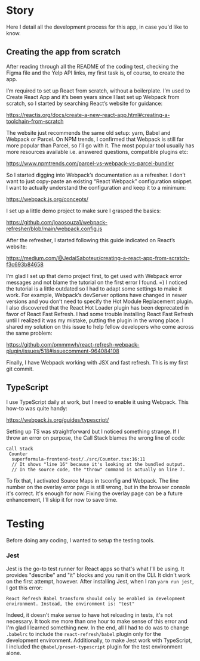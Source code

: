 # Story

Here I detail all the development process for this app, in case you'd like to know.

## Creating the app from scratch

After reading through all the README of the coding test, checking the Figma file and the Yelp API links, my first task is, of course, to create the app.

I’m required to set up React from scratch, without a boilerplate. I’m used to Create React App and it’s been years since I last set up Webpack from scratch, so I started by searching React’s website for guidance:

https://reactjs.org/docs/create-a-new-react-app.html#creating-a-toolchain-from-scratch

The website just recommends the same old setup: yarn, Babel and Webpack or Parcel. On NPM trends, I confirmed that Webpack is still far more popular than Parcel, so I’ll go with it. The most popular tool usually has more resources available i.e. answered questions, compatible plugins etc:

https://www.npmtrends.com/parcel-vs-webpack-vs-parcel-bundler

So I started digging into Webpack’s documentation as a refresher. I don’t want to just copy-paste an existing “React Webpack” configuration snippet. I want to actually understand the configuration and keep it to a minimum:

https://webpack.js.org/concepts/

I set up a little demo project to make sure I grasped the basics:

https://github.com/joaosouza1/webpack-refresher/blob/main/webpack.config.js

After the refresher, I started following this guide indicated on React’s website:

https://medium.com/@JedaiSaboteur/creating-a-react-app-from-scratch-f3c693b84658

I’m glad I set up that demo project first, to get used with Webpack error messages and not blame the tutorial on the first error I found. =) I noticed the tutorial is a little outdated so I had to adapt some settings to make it work. For example, Webpack’s devServer options have changed in newer versions and you don’t need to specify the Hot Module Replacement plugin. I also discovered that the React Hot Loader plugin has been deprecated in favor of React Fast Refresh. I had some trouble installing React Fast Refresh until I realized it was my mistake, putting the plugin in the wrong place. I shared my solution on this issue to help fellow developers who come across the same problem:

https://github.com/pmmmwh/react-refresh-webpack-plugin/issues/518#issuecomment-964084108

Finally, I have Webpack working with JSX and fast refresh. This is my first git commit.

## TypeScript

I use TypeScript daily at work, but I need to enable it using Webpack. This how-to was quite handy:

https://webpack.js.org/guides/typescript/

Setting up TS was straightforward but I noticed something strange. If I throw an error on purpose, the Call Stack blames the wrong line of code:

```
Call Stack
 Counter
  superformula-frontend-test/./src/Counter.tsx:16:11
  // It shows "line 16" because it's looking at the bundled output.
  // In the source code, the "throw" command is actually on line 7.
```

To fix that, I activated Source Maps in tsconfig and Webpack. The line number on the overlay error page is still wrong, but in the browser console it's correct. It's enough for now. Fixing the overlay page can be a future enhancement, I'll skip it for now to save time.

# Testing

Before doing any coding, I wanted to setup the testing tools.

### Jest

Jest is the go-to test runner for React apps so that's what I'll be using. It provides "describe" and "it" blocks and you run it on the CLI. It didn't work on the first attempt, however. After installing Jest, when I ran `yarn run jest`, I got this error:

```
React Refresh Babel transform should only be enabled in development environment. Instead, the environment is: "test"
```

Indeed, it doesn't make sense to have hot reloading in tests, it's not necessary. It took me more than one hour to make sense of this error and I'm glad I learned something new. In the end, all I had to do was to change `.babelrc` to include the `react-refresh/babel` plugin only for the development environment. Additionally, to make Jest work with TypeScript, I included the `@babel/preset-typescript` plugin for the test environment alone.
